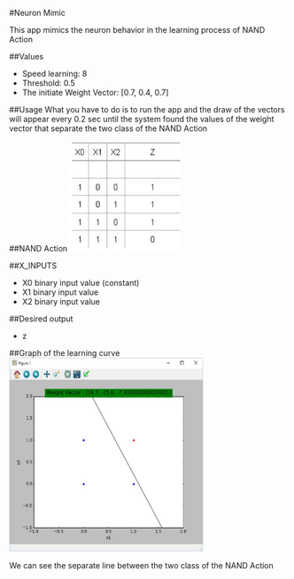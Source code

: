 #Neuron Mimic


This app mimics the neuron behavior in the learning process of NAND Action

##Values
- Speed learning: 8
- Threshold: 0.5
- The initiate Weight Vector: [0.7, 0.4, 0.7]

##Usage
What you have to do is to run the app and the draw of the vectors will appear every 0.2 sec until the system found the values of the weight vector that separate the two class of the NAND Action 

##NAND Action
<img src="https://github.com/raphym/Machine-Learning-Course/blob/master/Simple-Perceptron/NAND_Action.jpg" width="200" height="200">


##X_INPUTS

- X0 binary input value (constant)
- X1 binary input value
- X2 binary input value

##Desired output 
- z
 
##Graph of the learning curve
<img src="https://github.com/raphym/Machine-Learning-Course/blob/master/Simple-Perceptron/printScreen.jpg" width="350" height="350">


We can see the separate line between the two class of the NAND Action
